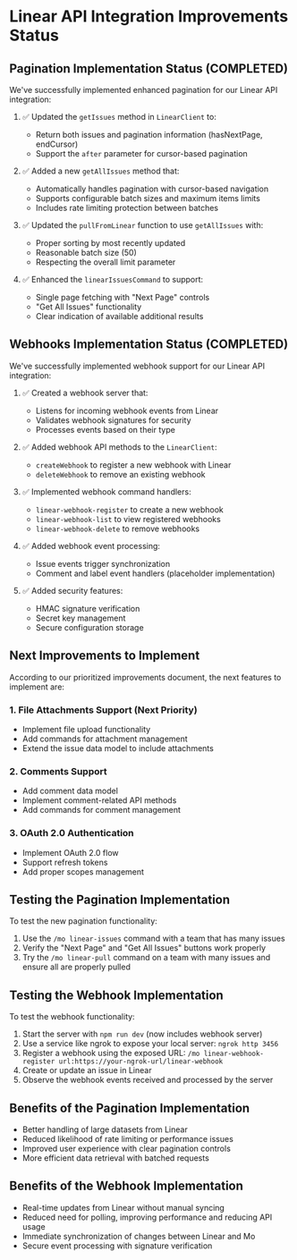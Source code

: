 # Linear API Integration Improvements Status

## Pagination Implementation Status (COMPLETED)

We've successfully implemented enhanced pagination for our Linear API integration:

1. ✅ Updated the `getIssues` method in `LinearClient` to:

   - Return both issues and pagination information (hasNextPage, endCursor)
   - Support the `after` parameter for cursor-based pagination

2. ✅ Added a new `getAllIssues` method that:

   - Automatically handles pagination with cursor-based navigation
   - Supports configurable batch sizes and maximum items limits
   - Includes rate limiting protection between batches

3. ✅ Updated the `pullFromLinear` function to use `getAllIssues` with:

   - Proper sorting by most recently updated
   - Reasonable batch size (50)
   - Respecting the overall limit parameter

4. ✅ Enhanced the `linearIssuesCommand` to support:
   - Single page fetching with "Next Page" controls
   - "Get All Issues" functionality
   - Clear indication of available additional results

## Webhooks Implementation Status (COMPLETED)

We've successfully implemented webhook support for our Linear API integration:

1. ✅ Created a webhook server that:

   - Listens for incoming webhook events from Linear
   - Validates webhook signatures for security
   - Processes events based on their type

2. ✅ Added webhook API methods to the `LinearClient`:

   - `createWebhook` to register a new webhook with Linear
   - `deleteWebhook` to remove an existing webhook

3. ✅ Implemented webhook command handlers:

   - `linear-webhook-register` to create a new webhook
   - `linear-webhook-list` to view registered webhooks
   - `linear-webhook-delete` to remove webhooks

4. ✅ Added webhook event processing:

   - Issue events trigger synchronization
   - Comment and label event handlers (placeholder implementation)

5. ✅ Added security features:
   - HMAC signature verification
   - Secret key management
   - Secure configuration storage

## Next Improvements to Implement

According to our prioritized improvements document, the next features to implement are:

### 1. File Attachments Support (Next Priority)

- Implement file upload functionality
- Add commands for attachment management
- Extend the issue data model to include attachments

### 2. Comments Support

- Add comment data model
- Implement comment-related API methods
- Add commands for comment management

### 3. OAuth 2.0 Authentication

- Implement OAuth 2.0 flow
- Support refresh tokens
- Add proper scopes management

## Testing the Pagination Implementation

To test the new pagination functionality:

1. Use the `/mo linear-issues` command with a team that has many issues
2. Verify the "Next Page" and "Get All Issues" buttons work properly
3. Try the `/mo linear-pull` command on a team with many issues and ensure all are properly pulled

## Testing the Webhook Implementation

To test the webhook functionality:

1. Start the server with `npm run dev` (now includes webhook server)
2. Use a service like ngrok to expose your local server: `ngrok http 3456`
3. Register a webhook using the exposed URL: `/mo linear-webhook-register url:https://your-ngrok-url/linear-webhook`
4. Create or update an issue in Linear
5. Observe the webhook events received and processed by the server

## Benefits of the Pagination Implementation

- Better handling of large datasets from Linear
- Reduced likelihood of rate limiting or performance issues
- Improved user experience with clear pagination controls
- More efficient data retrieval with batched requests

## Benefits of the Webhook Implementation

- Real-time updates from Linear without manual syncing
- Reduced need for polling, improving performance and reducing API usage
- Immediate synchronization of changes between Linear and Mo
- Secure event processing with signature verification
